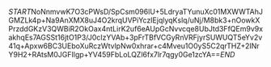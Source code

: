 $START$NoNnmvwK7O3cPWsD/SpCsm096lU+5LdryaTYunuXc01MXWWTAhJGMZLk4p+Na9AnXMX8uJ4O2krqUVPiYczIEjqlyqKslq/uNj/M8bk3+nOowkXPrzddGKzV3QWBiR2OkOax4ntLirK2uf6eAUpGcNvvcqe8UbJtd3FfQEm9v9xakhqEs7AGSSt16jtO1P3/J0cIzYVAb+3pFrTBfVCGyRnVRFjyrSUWUQT5eYv2v41q+Apxw6BC3UEboXuRczWtvlpNw0xhrar+c4Mveu1O0yS5C2qrTHZ+2INrY9H2+RAtsM0JGFIlgp+YV459FbLoLQZl6fx7lr7qgy0Ge1zcYA==$END$
